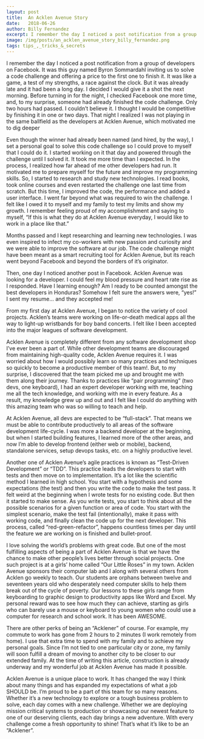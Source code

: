 ```yaml
---
layout: post
title:  An Acklen Avenue Story
date:   2018-06-26
author: Billy Fernandez
excerpt: I remember the day I noticed a post notification from a group of developers on Facebook.
image: /img/posts/an_acklen_avenue_story_billy_fernandez.png
tags: tips_,_tricks_&_secrets
---
```

I remember the day I noticed a post notification from a group of developers on Facebook. It was this guy named Byron Sommardahl inviting us to solve a code challenge and offering a price to the first one to finish it. It was like a game, a test of my strengths, a race against the clock. But it was already late and it had been a long day. I decided I would give it a shot the next morning. Before turning in for the night, I checked Facebook one more time, and, to my surprise, someone had already finished the code challenge. Only two hours had passed. I couldn’t believe it. I thought I would be competitive by finishing it in one or two days. That night I realized I was not playing in the same ballfield as the developers at Acklen Avenue, which motivated me to dig deeper

Even though the winner had already been named (and hired, by the way), I set a personal goal to solve this code challenge so I could prove to myself that I could do it. I started working on it that day and powered through the challenge until I solved it. It took me more time than I expected. In the process, I realized how far ahead of me other developers had run. It motivated me to prepare myself for the future and improve my programming skills. So, I started to research and study new technologies. I read books, took online courses and even restarted the challenge one last time from scratch. But this time, I improved the code, the performance and added a user interface. I went far beyond what was required to win the challenge. I felt like I owed it to myself and my family to test my limits and show my growth. I remember feeling proud of my accomplishment and saying to myself, “If this is what they do at Acklen Avenue everyday, I would like to work in a place like that.”

Months passed and I kept researching and learning new technologies. I was even inspired to infect my co-workers with new passion and curiosity and we were able to improve the software at our job. The code challenge might have been meant as a smart recruiting tool for Acklen Avenue, but its reach went beyond Facebook and beyond the borders of it’s originator. 

Then, one day I noticed another post in Facebook. Acklen Avenue was looking for a developer. I could feel my blood pressure and heart rate rise as I responded. Have I learning enough? Am I ready to be counted amongst the best developers in Honduras? Somehow I felt sure the answers were, “yes!” I sent my resume… and they accepted me!

From my first day at Acklen Avenue, I began to notice the variety of cool projects. Acklen’s teams were working on life-or-death medical apps all the way to light-up wristbands for boy band concerts. I felt like I been accepted into the major leagues of software development.

Acklen Avenue is completely different from any software development shop I’ve ever been a part of. While other development teams are discouraged from maintaining high-quality code, Acklen Avenue requires it. I was worried about how I would possibly learn so many practices and techniques so quickly to become a productive member of this team!. But, to my surprise, I discovered that the team picked me up and brought me with them along their journey. Thanks to practices like “pair programming” (two devs, one keyboard), I had an expert developer working with me, teaching me all the tech knowledge, and working with me in every feature. As a result, my knowledge grew up and out and I felt like I could do anything with this amazing team who was so willing to teach and help.

At Acklen Avenue, all devs are expected to be “full-stack”. That means we must be able to contribute productively to all areas of the software development life-cycle. I was more a backend developer at the beginning, but when I started building features, I learned more of the other areas, and now I’m able to develop frontend (either web or mobile), backend, standalone services, setup devops tasks, etc. on a highly productive level.

Another one of Acklen Avenue’s agile practices is known as “Test-Driven Development” or “TDD”. This practice leads the developers to start with tests and then move on to implementation. It’s a lot like the scientific method I learned in high school. You start with a hypothesis and some expectations (the test) and then you write the code to make the test pass. It felt weird at the beginning when I wrote tests for no existing code. But then it started to make sense. As you write tests, you start to think about all the possible scenarios for a given function or area of code. You start with the simplest scenario, make the test fail (intentionally), make it pass with working code, and finally clean the code up for the next developer. This process, called “red-green-refactor”, happens countless times per day until the feature we are working on is finished and bullet-proof.

I love solving the world’s problems with great code. But one of the most fulfilling aspects of being a part of Acklen Avenue is that we have the chance to make other people’s lives better through social projects. One such project is at a girls’ home called “Our Little Roses” in my town.  Acklen Avenue sponsors their computer lab and I along with several others from Acklen go weekly to teach. Our students are orphans between twelve and seventeen years old who desperately need computer skills to help them break out of the cycle of poverty. Our lessons to these girls range from keyboarding to graphic design to productivity apps like Word and Excel.  My personal reward was to see how much they can achieve, starting as girls who can barely use a mouse or keyboard to young women who could use a computer for research and school work. It has been AWESOME.

There are other perks of being an “Acklener” of course. For example, my commute to work has gone from 2 hours to 2 minutes (I work remotely from home). I use that extra time to spend with my family and to achieve my personal goals. Since I’m not tied to one particular city or zone, my family will soon fulfill a dream of moving to another city to be closer to our extended family. At the time of writing this article, construction is already underway and my wonderful job at Acklen Avenue has made it possible. 

Acklen Avenue is a unique place to work. It has changed the way I think about many things and has expanded my expectations of what a job SHOULD be. I’m proud to be a part of this team for so many reasons. Whether it’s a new technology to explore or a tough business problem to solve,  each day comes with a new challenge. Whether we are deploying mission critical systems to production or showcasing our newest feature to one of our deserving clients, each day brings a new adventure. With every challenge come a fresh opportunity to shine! That’s what it’s like to be an “Acklener”. 
